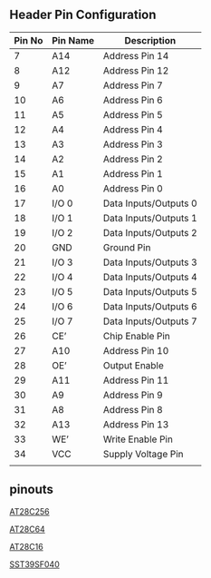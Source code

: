 ## Header Pin Configuration

|Pin No | Pin Name | Description |
| --- | --- | --- |
|7 | A14 | Address Pin 14 | 
|8 | A12 | Address Pin 12 | 
|9 | A7 | Address Pin 7 | 
|10 | A6 | Address Pin 6 | 
|11 | A5 | Address Pin 5 | 
|12 | A4 | Address Pin 4 | 
|13 | A3 | Address Pin 3 | 
|14 | A2 | Address Pin 2 | 
|15 | A1 | Address Pin 1 | 
|16 | A0 | Address Pin 0 | 
|17 | I/O 0 | Data Inputs/Outputs 0 | 
|18 | I/O 1 | Data Inputs/Outputs 1 | 
|19 | I/O 2 | Data Inputs/Outputs 2 | 
|20 | GND | Ground Pin | 
|21 | I/O 3 | Data Inputs/Outputs 3 | 
|22 | I/O 4 | Data Inputs/Outputs 4 | 
|23 | I/O 5 | Data Inputs/Outputs 5 | 
|24 | I/O 6 | Data Inputs/Outputs 6 | 
|25 | I/O 7 | Data Inputs/Outputs 7 | 
|26 | CE’ | Chip Enable Pin | 
|27 | A10 | Address Pin 10 | 
|28 | OE’ | Output Enable | 
|29 | A11 | Address Pin 11 | 
|30 | A9 | Address Pin 9 | 
|31 | A8 | Address Pin 8 | 
|32 | A13 | Address Pin 13 | 
|33 | WE’ | Write Enable Pin | 
|34 | VCC | Supply Voltage Pin | 
| | | |

## pinouts

[AT28C256](https://github.com/agsb/eepromgrammer/blob/main/28C256-pinout.jpg)

[AT28C64]([https://github.com/agsb/eepromgrammer/blob/main/28C64-pinout.jpg)

[AT28C16](https://github.com/agsb/eepromgrammer/blob/main/28C16-pinout.jpg)

[SST39SF040](https://github.com/agsb/eepromgrammer/blob/main/SST39SF040-pinout.jpg)


